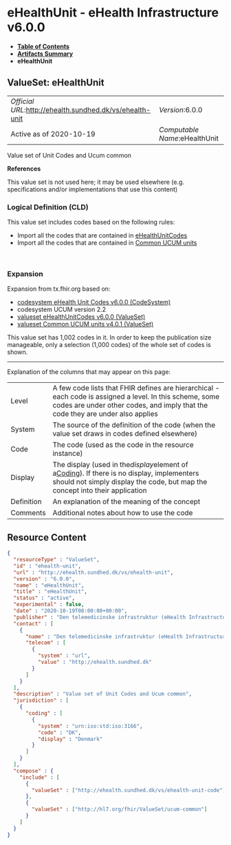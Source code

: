 # eHealthUnit - eHealth Infrastructure v6.0.0

* [**Table of Contents**](toc.md)
* [**Artifacts Summary**](artifacts.md)
* **eHealthUnit**

## ValueSet: eHealthUnit 

| | |
| :--- | :--- |
| *Official URL*:http://ehealth.sundhed.dk/vs/ehealth-unit | *Version*:6.0.0 |
| Active as of 2020-10-19 | *Computable Name*:eHealthUnit |

 
Value set of Unit Codes and Ucum common 

 **References** 

This value set is not used here; it may be used elsewhere (e.g. specifications and/or implementations that use this content)

### Logical Definition (CLD)

This value set includes codes based on the following rules:

* Import all the codes that are contained in [eHealthUnitCodes](ValueSet-ehealth-unit-code.md)
* Import all the codes that are contained in [Common UCUM units](http://hl7.org/fhir/R4/valueset-ucum-common.html)

 

### Expansion

Expansion from tx.fhir.org based on:

* [codesystem eHealth Unit Codes v6.0.0 (CodeSystem)](CodeSystem-ehealth-unit-code.md)
* codesystem UCUM version 2.2
* [valueset eHealthUnitCodes v6.0.0 (ValueSet)](ValueSet-ehealth-unit-code.md)
* [valueset Common UCUM units v4.0.1 (ValueSet)](http://hl7.org/fhir/R4/valueset-ucum-common.html)

This value set has 1,002 codes in it. In order to keep the publication size manageable, only a selection (1,000 codes) of the whole set of codes is shown.

-------

 Explanation of the columns that may appear on this page: 

| | |
| :--- | :--- |
| Level | A few code lists that FHIR defines are hierarchical - each code is assigned a level. In this scheme, some codes are under other codes, and imply that the code they are under also applies |
| System | The source of the definition of the code (when the value set draws in codes defined elsewhere) |
| Code | The code (used as the code in the resource instance) |
| Display | The display (used in the*display*element of a[Coding](http://hl7.org/fhir/R4/datatypes.html#Coding)). If there is no display, implementers should not simply display the code, but map the concept into their application |
| Definition | An explanation of the meaning of the concept |
| Comments | Additional notes about how to use the code |



## Resource Content

```json
{
  "resourceType" : "ValueSet",
  "id" : "ehealth-unit",
  "url" : "http://ehealth.sundhed.dk/vs/ehealth-unit",
  "version" : "6.0.0",
  "name" : "eHealthUnit",
  "title" : "eHealthUnit",
  "status" : "active",
  "experimental" : false,
  "date" : "2020-10-19T08:00:00+00:00",
  "publisher" : "Den telemedicinske infrastruktur (eHealth Infrastructure)",
  "contact" : [
    {
      "name" : "Den telemedicinske infrastruktur (eHealth Infrastructure)",
      "telecom" : [
        {
          "system" : "url",
          "value" : "http://ehealth.sundhed.dk"
        }
      ]
    }
  ],
  "description" : "Value set of Unit Codes and Ucum common",
  "jurisdiction" : [
    {
      "coding" : [
        {
          "system" : "urn:iso:std:iso:3166",
          "code" : "DK",
          "display" : "Denmark"
        }
      ]
    }
  ],
  "compose" : {
    "include" : [
      {
        "valueSet" : ["http://ehealth.sundhed.dk/vs/ehealth-unit-code"]
      },
      {
        "valueSet" : ["http://hl7.org/fhir/ValueSet/ucum-common"]
      }
    ]
  }
}

```
